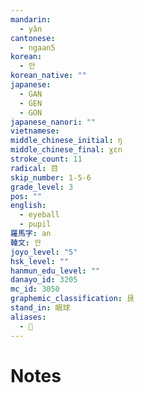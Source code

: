 ```yaml
---
mandarin:
  - yǎn
cantonese:
  - ngaan5
korean:
  - 안
korean_native: ""
japanese:
  - GAN
  - GEN
  - GON
japanese_nanori: ""
vietnamese:
middle_chinese_initial: ŋ
middle_chinese_final: ɣɛn
stroke_count: 11
radical: 目
skip_number: 1-5-6
grade_level: 3
pos: ""
english:
  - eyeball
  - pupil
羅馬字: an
韓文: 안
joyo_level: "5"
hsk_level: ""
hanmun_edu_level: ""
danayo_id: 3205
mc_id: 3050
graphemic_classification: 艮
stand_in: 眼球
aliases:
  - 𥆢
---
```


# Notes
